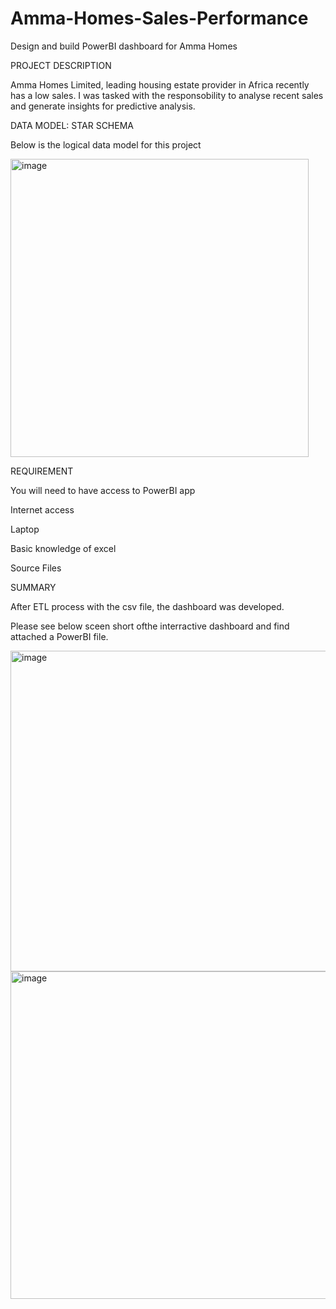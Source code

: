 # Amma-Homes-Sales-Performance

Design and build PowerBI dashboard for Amma Homes

PROJECT DESCRIPTION

Amma Homes Limited, leading housing estate provider in Africa recently has a low sales. I was tasked with the responsobility to analyse recent sales and generate insights for predictive analysis. 



DATA MODEL: STAR SCHEMA


Below is the logical data model for this project

<img width="477" alt="image" src="https://github.com/Adebisiokegbemi/Amma-Homes-Sales-Performance/assets/91023196/03bc080a-f4c9-4575-846e-de4cfff972d3">

REQUIREMENT


You will need to have access to PowerBI app

Internet access

Laptop

Basic knowledge of excel

Source Files


SUMMARY


After ETL process with the csv file, the dashboard was developed.


Please see below sceen short ofthe interractive dashboard and find attached a PowerBI file.


<img width="513" alt="image" src="https://github.com/Adebisiokegbemi/Amma-Homes-Sales-Performance/assets/91023196/9b670839-2c74-4c3b-800c-8eb3657f2365">


<img width="524" alt="image" src="https://github.com/Adebisiokegbemi/Amma-Homes-Sales-Performance/assets/91023196/5adeb22e-42ef-4356-ab45-1e1bec391989">
